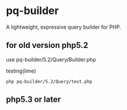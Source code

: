 # pq-builder
A lightweight, expressive query builder for PHP.

## for old version php5.2
use pq-builder/5.2/Query/Builder.php

testing(lime)
```
php pq-builder/5.2/Query/test.php

```


## php5.3 or later







